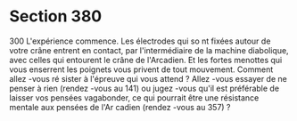 # Section 380

300
L'expérience commence. Les électrodes qui so nt fixées autour de
votre crâne entrent en contact, par l'intermédiaire de la machine
diabolique, avec celles qui entourent le crâne de l'Arcadien. Et les
fortes menottes qui vous enserrent les poignets vous privent de
tout mouvement. Comment allez -vous ré sister à l'épreuve qui
vous attend ? Allez -vous essayer de ne penser à rien (rendez -vous
au 141) ou jugez -vous qu'il est préférable de laisser vos pensées
vagabonder, ce qui pourrait être une résistance mentale aux
pensées de l'Ar cadien (rendez -vous au 357) ?